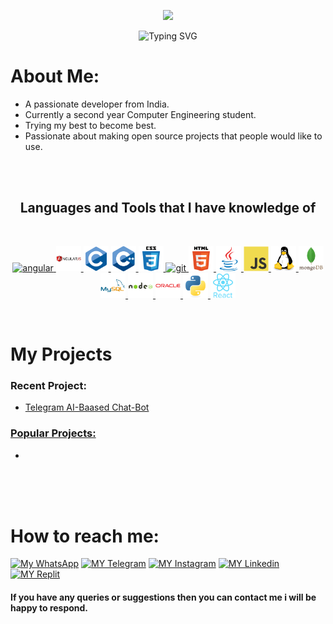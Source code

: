 <p align="center">
   <a href="https://github.com/blue0777">
    <img src="https://github.com/blue0777/blue0777/blob/main/wallpaperflare.com_wallpaper.jpg" width="480"> </a>
    </p>


<div align="center">
    <img
        src="https://readme-typing-svg.demolab.com?font=Fira+Code&pause=1000&color=DE6E1D&width=435&lines=Hello+I+am+Cosmic+;Welcome+To+My+GitHub"
            alt="Typing SVG"
        />
    </a>
</p>
</div>



# About Me:
-  A passionate developer from India.
-  Currently a second year Computer Engineering student.
-  Trying my best to become best.
-  Passionate about making open source projects that people would like to use.


<br>
<br>



<h2 align="center">Languages and Tools that I have knowledge of</h2>
<br>
<p align="center"> <a href="https://angular.io" target="_blank" rel="noreferrer"> <img src="https://angular.io/assets/images/logos/angular/angular.svg" alt="angular" width="40" height="40"/> </a> <a href="https://angular.io" target="_blank" rel="noreferrer"> <img src="https://raw.githubusercontent.com/devicons/devicon/master/icons/angularjs/angularjs-original-wordmark.svg" alt="angularjs" width="40" height="40"/> </a> <a href="https://www.cprogramming.com/" target="_blank" rel="noreferrer"> <img src="https://raw.githubusercontent.com/devicons/devicon/master/icons/c/c-original.svg" alt="c" width="40" height="40"/> </a> <a href="https://www.w3schools.com/cpp/" target="_blank" rel="noreferrer"> <img src="https://raw.githubusercontent.com/devicons/devicon/master/icons/cplusplus/cplusplus-original.svg" alt="cplusplus" width="40" height="40"/> </a> <a href="https://www.w3schools.com/css/" target="_blank" rel="noreferrer"> <img src="https://raw.githubusercontent.com/devicons/devicon/master/icons/css3/css3-original-wordmark.svg" alt="css3" width="40" height="40"/> </a> <a href="https://git-scm.com/" target="_blank" rel="noreferrer"> <img src="https://www.vectorlogo.zone/logos/git-scm/git-scm-icon.svg" alt="git" width="40" height="40"/> </a> <a href="https://www.w3.org/html/" target="_blank" rel="noreferrer"> <img src="https://raw.githubusercontent.com/devicons/devicon/master/icons/html5/html5-original-wordmark.svg" alt="html5" width="40" height="40"/> </a> <a href="https://www.java.com" target="_blank" rel="noreferrer"> <img src="https://raw.githubusercontent.com/devicons/devicon/master/icons/java/java-original.svg" alt="java" width="40" height="40"/> </a> <a href="https://developer.mozilla.org/en-US/docs/Web/JavaScript" target="_blank" rel="noreferrer"> <img src="https://raw.githubusercontent.com/devicons/devicon/master/icons/javascript/javascript-original.svg" alt="javascript" width="40" height="40"/> </a> <a href="https://www.linux.org/" target="_blank" rel="noreferrer"> <img src="https://raw.githubusercontent.com/devicons/devicon/master/icons/linux/linux-original.svg" alt="linux" width="40" height="40"/> </a> <a href="https://www.mongodb.com/" target="_blank" rel="noreferrer"> <img src="https://raw.githubusercontent.com/devicons/devicon/master/icons/mongodb/mongodb-original-wordmark.svg" alt="mongodb" width="40" height="40"/> </a> <a href="https://www.mysql.com/" target="_blank" rel="noreferrer"> <img src="https://raw.githubusercontent.com/devicons/devicon/master/icons/mysql/mysql-original-wordmark.svg" alt="mysql" width="40" height="40"/> </a> <a href="https://nodejs.org" target="_blank" rel="noreferrer"> <img src="https://raw.githubusercontent.com/devicons/devicon/master/icons/nodejs/nodejs-original-wordmark.svg" alt="nodejs" width="40" height="40"/> </a> <a href="https://www.oracle.com/" target="_blank" rel="noreferrer"> <img src="https://raw.githubusercontent.com/devicons/devicon/master/icons/oracle/oracle-original.svg" alt="oracle" width="40" height="40"/> </a> <a href="https://www.python.org" target="_blank" rel="noreferrer"> <img src="https://raw.githubusercontent.com/devicons/devicon/master/icons/python/python-original.svg" alt="python" width="40" height="40"/> </a> <a href="https://reactjs.org/" target="_blank" rel="noreferrer"> <img src="https://raw.githubusercontent.com/devicons/devicon/master/icons/react/react-original-wordmark.svg" alt="react" width="40" height="40"/> </a> </p>
<br>


# My Projects

### Recent Project:

- [Telegram AI-Baased Chat-Bot](https://github.com/blue0777/Telegram-Chat-bot)
<p align="left">
   <a href="https://github.com/blue0777/Telegram-Chat-bot"> 
</p>

   
   
 ### Popular Projects:
-   []()

<br>
<br>
<br>

# How to reach me:
[![My WhatsApp](https://img.shields.io/badge/WhatsApp-25D366?style=for-the-badge&logo=whatsapp&logoColor=white)](https://wa.me/)
[![MY Telegram](https://img.shields.io/badge/telegram-1b77FF.svg?style=for-the-badge&logo=telegram)](https://t.me/Sync_0)
[![MY Instagram](https://img.shields.io/badge/instagram-FFFFFF.svg?style=for-the-badge&logo=instagram&logoColor=)](https://instagram.com/soham_07778/)
[![MY Linkedin](https://img.shields.io/badge/LinkedIn-0077B5?style=for-the-badge&logo=linkedin&logoColor=white)](https://www.linkedin.com/in/soham-sankpal-204a01265/)
[![MY Replit](https://img.shields.io/badge/replit-0077B5?style=for-the-badge&logo=replit&logoColor=orange)](https://replit.com/@blue0777)<br>



#### If you have any queries or suggestions then you can contact me i will be happy to respond. 
<br>
